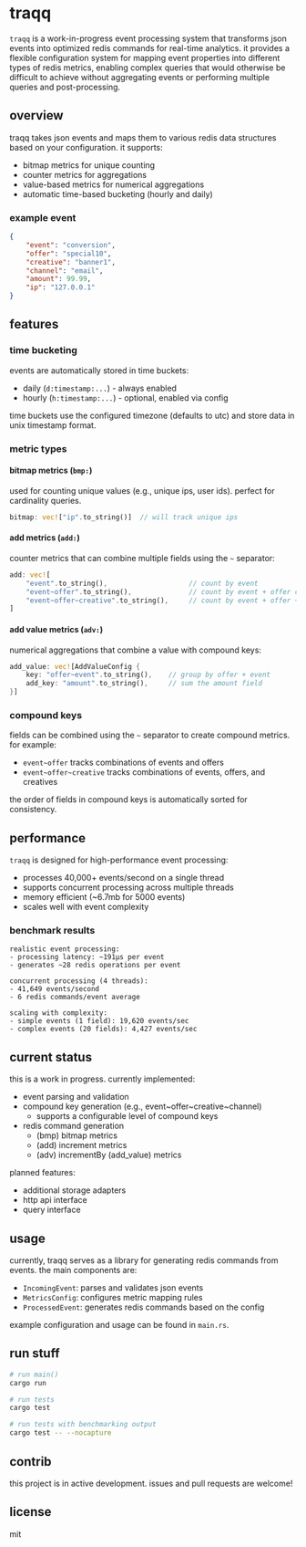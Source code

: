 # traqq

`traqq` is a work-in-progress event processing system that transforms json events into
optimized redis commands for real-time analytics. it provides a flexible configuration
system for mapping event properties into different types of redis metrics, enabling
complex queries that would otherwise be difficult to achieve without aggregating events
or performing multiple queries and post-processing.

## overview

traqq takes json events and maps them to various redis data structures based on your configuration. it supports:

- bitmap metrics for unique counting
- counter metrics for aggregations
- value-based metrics for numerical aggregations
- automatic time-based bucketing (hourly and daily)

### example event
```json
{
    "event": "conversion",
    "offer": "special10",
    "creative": "banner1",
    "channel": "email",
    "amount": 99.99,
    "ip": "127.0.0.1"
}
```

## features

### time bucketing
events are automatically stored in time buckets:

- daily (`d:timestamp:...`) - always enabled
- hourly (`h:timestamp:...`) - optional, enabled via config

time buckets use the configured timezone (defaults to utc) and store data in unix timestamp format.

### metric types

#### bitmap metrics (`bmp:`)
used for counting unique values (e.g., unique ips, user ids). perfect for cardinality queries.

```rust
bitmap: vec!["ip".to_string()]  // will track unique ips
```

#### add metrics (`add:`)
counter metrics that can combine multiple fields using the `~` separator:

```rust
add: vec![
    "event".to_string(),                    // count by event
    "event~offer".to_string(),              // count by event + offer combinations
    "event~offer~creative".to_string(),     // count by event + offer + creative
]
```

#### add value metrics (`adv:`)
numerical aggregations that combine a value with compound keys:

```rust
add_value: vec![AddValueConfig {
    key: "offer~event".to_string(),    // group by offer + event
    add_key: "amount".to_string(),     // sum the amount field
}]
```

### compound keys
fields can be combined using the `~` separator to create compound metrics. for example:

- `event~offer` tracks combinations of events and offers
- `event~offer~creative` tracks combinations of events, offers, and creatives

the order of fields in compound keys is automatically sorted for consistency.

## performance

`traqq` is designed for high-performance event processing:

- processes 40,000+ events/second on a single thread
- supports concurrent processing across multiple threads
- memory efficient (~6.7mb for 5000 events)
- scales well with event complexity

### benchmark results

```
realistic event processing:
- processing latency: ~191µs per event
- generates ~28 redis operations per event

concurrent processing (4 threads):
- 41,649 events/second
- 6 redis commands/event average

scaling with complexity:
- simple events (1 field): 19,620 events/sec
- complex events (20 fields): 4,427 events/sec
```

## current status

this is a work in progress. currently implemented:

- event parsing and validation
- compound key generation (e.g., event~offer~creative~channel)
  - supports a configurable level of compound keys
- redis command generation
  - (bmp) bitmap metrics
  - (add) increment metrics
  - (adv) incrementBy (add_value) metrics

planned features:

- additional storage adapters
- http api interface
- query interface

## usage

currently, traqq serves as a library for generating redis commands from events. the main components are:

- `IncomingEvent`: parses and validates json events
- `MetricsConfig`: configures metric mapping rules
- `ProcessedEvent`: generates redis commands based on the config

example configuration and usage can be found in `main.rs`.

## run stuff
```bash
# run main()
cargo run

# run tests
cargo test

# run tests with benchmarking output
cargo test -- --nocapture
```

## contrib

this project is in active development. issues and pull requests are welcome!

## license

mit
